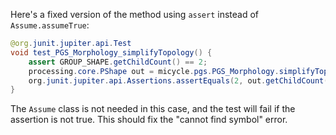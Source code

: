 Here's a fixed version of the method using `assert` instead of `Assume.assumeTrue`:

```java
@org.junit.jupiter.api.Test
void test_PGS_Morphology_simplifyTopology() {
    assert GROUP_SHAPE.getChildCount() == 2;
    processing.core.PShape out = micycle.pgs.PGS_Morphology.simplifyTopology(GROUP_SHAPE, 1);
    org.junit.jupiter.api.Assertions.assertEquals(2, out.getChildCount());
}
```
The `Assume` class is not needed in this case, and the test will fail if the assertion is not true. This should fix the "cannot find symbol" error.